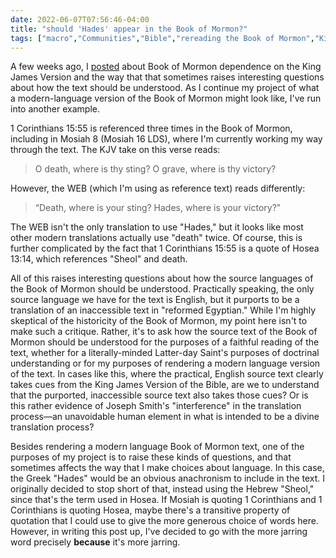 ```yaml
---
date: 2022-06-07T07:56:46-04:00
title: "should 'Hades' appear in the Book of Mormon?"
tags: ["macro","Communities","Bible","rereading the Book of Mormon","King James Version","World English Bible"]
---
```


A few weeks ago, I [posted]("https://spencergreenhalgh.com/communities/book-of-mormon-dependence-on-the-king-james-version/") about Book of Mormon dependence on the King James Version and the way that that sometimes raises interesting questions about how the text should be understood. As I continue my project of what a modern-language version of the Book of Mormon might look like, I've run into another example. 

1 Corinthians 15:55 is referenced three times in the Book of Mormon, including in Mosiah 8 (Mosiah 16 LDS), where I'm currently working my way through the text. The KJV take on this verse reads: 

> O death, where is thy sting? O grave, where is thy victory?

However, the WEB (which I'm using as reference text) reads differently: 

> “Death, where is your sting? Hades, where is your victory?"

The WEB isn't the only translation to use "Hades," but it looks like most other modern translations actually use "death" twice. Of course, this is further complicated by the fact that 1 Corinthians 15:55 is a quote of Hosea 13:14, which references "Sheol" and death. 

All of this raises interesting questions about how the source languages of the Book of Mormon should be understood. Practically speaking, the only source language we have for the text is English, but it purports to be a translation of an inaccessible text in "reformed Egyptian." While I'm highly skeptical of the historicity of the Book of Mormon, my point here isn't to make such a critique. Rather, it's to ask how the source text of the Book of Mormon should be understood for the purposes of a faithful reading of the text, whether for a literally-minded Latter-day Saint's purposes of doctrinal understanding or for my purposes of rendering a modern language version of the text. In cases like this, where the practical, English source text clearly takes cues from the King James Version of the Bible, are we to understand that the purported, inaccessible source text also takes those cues? Or is this rather evidence of Joseph Smith's "interference" in the translation process—an unavoidable human element in what is intended to be a divine translation process?

Besides rendering a modern language Book of Mormon text, one of the purposes of my project is to raise these kinds of questions, and that sometimes affects the way that I make choices about language. In this case, the Greek "Hades" would be an obvious anachronism to include in the text. I originally decided to stop short of that, instead using the Hebrew "Sheol," since that's the term used in Hosea. If Mosiah is quoting 1 Corinthians and 1 Corinthians is quoting Hosea, maybe there's a transitive property of quotation that I could use to give the more generous choice of words here. However, in writing this post up, I've decided to go with the more jarring word precisely **because** it's more jarring.